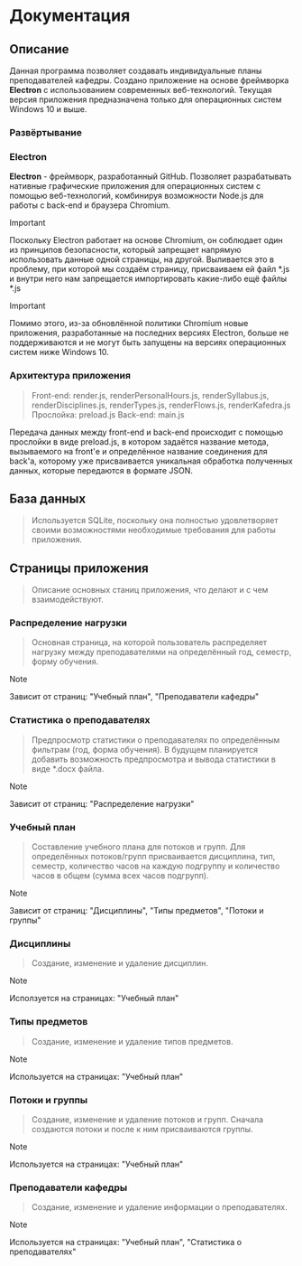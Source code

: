 # Документация

## Описание
Данная программа позволяет создавать индивидуальные планы преподавателей кафедры. Создано приложение на основе фреймворка **Electron** с использованием современных веб-технологий. Текущая версия приложения предназначена только для операционных систем Windows 10 и выше.

### Развёртывание


### Electron
**Electron** -  фреймворк, разработанный GitHub. Позволяет разрабатывать нативные графические приложения для операционных систем с помощью веб-технологий, комбинируя возможности Node.js для работы с back-end и браузера Chromium.

> [!IMPORTANT]
> Поскольку Electron работает на основе Chromium, он соблюдает один из принципов безопасности, который запрещает напрямую использовать данные одной страницы, на другой. Выливается это в проблему, при которой мы создаём страницу, присваиваем ей файл *.js и внутри него нам запрещается импортировать какие-либо ещё файлы *.js

> [!IMPORTANT]
> Помимо этого, из-за обновлённой политики Chromium новые приложения, разработанные на последних версиях Electron, больше не поддерживаются и не могут быть запущены на версиях операционных систем ниже Windows 10.

### Архитектура приложения
> Front-end: render.js, renderPersonalHours.js, renderSyllabus.js, renderDisciplines.js, renderTypes.js, renderFlows.js, renderKafedra.js
> Прослойка: preload.js
> Back-end: main.js

Передача данных между front-end и back-end происходит с помощью прослойки в виде preload.js, в котором задаётся название метода, вызываемого на front'е и определённое название соединения для back'а, которому уже присваивается уникальная обработка полученных данных, которые передаются в формате JSON.

## База данных
> Используется SQLite, поскольку она полностью удовлетворяет своими возможностями необходимые требования для работы приложения. 

## Страницы приложения
> Описание основных станиц приложения, что делают и с чем взаимодействуют.

### Распределение нагрузки
> Основная страница, на которой пользователь распределяет нагрузку между преподавателями на определённый год, семестр, форму обучения.

> [!NOTE]
> Зависит от страниц: "Учебный план", "Преподаватели кафедры"

### Статистика о преподавателях
> Предпросмотр статистики о преподавателях по определённым фильтрам (год, форма обучения). В будущем планируется добавить возможность предпросмотра и вывода статистики в виде *.docx файла.

> [!NOTE]
> Зависит от страниц: "Распределение нагрузки"

### Учебный план
> Составление учебного плана для потоков и групп. Для определённых потоков/групп присваивается дисциплина, тип, семестр, количество часов на каждую подгруппу и количество часов в общем (сумма всех часов подгрупп).

> [!NOTE]
> Зависит от страниц: "Дисциплины", "Типы предметов", "Потоки и группы"

### Дисциплины
> Создание, изменение и удаление дисциплин.

> [!NOTE]
> Исползуется на страницах: "Учебный план"

### Типы предметов
> Создание, изменение и удаление типов предметов.

> [!NOTE]
> Используется на страницах: "Учебный план"

### Потоки и группы
> Создание, изменение и удаление потоков и групп. Сначала создаются потоки и после к ним присваиваются группы.

> [!NOTE]
> Используется на страницах: "Учебный план"

### Преподаватели кафедры
> Создание, изменение и удаление информации о преподавателях.

> [!NOTE]
> Используется на страницах: "Учебный план", "Статистика о преподавателях"



